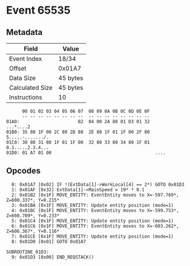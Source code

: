 # Event 65535

## Metadata

| Field           | Value    |
|-----------------|----------|
| Event Index     | 18/34    |
| Offset          | 0x01A7   |
| Data Size       | 45 bytes |
| Calculated Size | 45 bytes |
| Instructions    | 10       |

```
      00 01 02 03 04 05 06 07  08 09 0A 0B 0C 0D 0E 0F
      -- -- -- -- -- -- -- --  -- -- -- -- -- -- -- --
01A0:                      02  04 00 2A 80 01 D3 01 32         ...*....2
01B0: 35 80 1F 00 2C 80 2D 80  2E 80 1F 01 1F 00 2F 80  5...,.-......./.
01C0: 30 80 31 80 1F 01 1F 00  32 80 33 80 34 80 1F 01  0.1.....2.3.4...
01D0: 01 A7 01 00                                       ....            
```

## Opcodes

```
  0: 0x01A7 [0x02] IF !(ExtData[1]->WorkLocal[4] == 2*) GOTO 0x01D3
  1: 0x01AF [0x32] ExtData[1]->MainSpeed = 19* * 0.1
  2: 0x01B2 [0x1F] MOVE_ENTITY: EventEntity moves to X=-597.769*, Z=608.337*, Y=0.215*
  3: 0x01BA [0x1F] MOVE_ENTITY: Update entity position (mode=1)
  4: 0x01BC [0x1F] MOVE_ENTITY: EventEntity moves to X=-599.753*, Z=608.709*, Y=0.233*
  5: 0x01C4 [0x1F] MOVE_ENTITY: Update entity position (mode=1)
  6: 0x01C6 [0x1F] MOVE_ENTITY: EventEntity moves to X=-603.262*, Z=606.367*, Y=0.116*
  7: 0x01CE [0x1F] MOVE_ENTITY: Update entity position (mode=1)
  8: 0x01D0 [0x01] GOTO 0x01A7

SUBROUTINE_01D3:
  9: 0x01D3 [0x00] END_REQSTACK()
```

